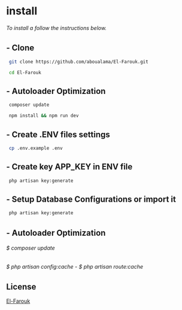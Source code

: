 
# install
###### To install a follow the instructions below.


## - Clone 
```bash
 git clone https://github.com/aboualama/El-Farouk.git 
```
```bash 
 cd El-Farouk 
```
 
## - Autoloader Optimization 
```bash
 composer update 
```
```bash 
 npm install && npm run dev
```
 
## - Create .ENV files settings 
```bash 
 cp .env.example .env 
```
 
## - Create key APP_KEY in ENV file
```bash 
 php artisan key:generate
```

## - Setup Database Configurations or import it
```bash 
 php artisan key:generate
```
######  
######
######
## - Autoloader Optimization
###### $ composer update 
###### $ php artisan config:cache - $ php artisan route:cache
######
######
######
######


## License
[El-Farouk](https://aboualama.com/)
